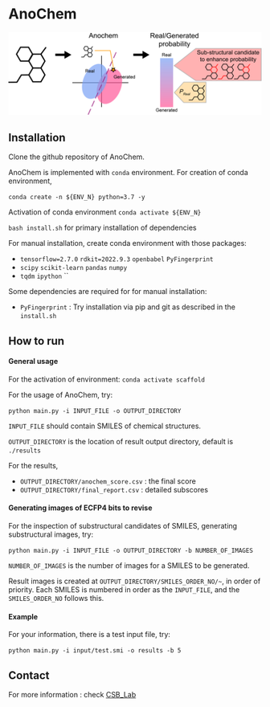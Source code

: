 # AnoChem

![AnoChem_title_img](assets/anochem-image.png)


## Installation

Clone the github repository of AnoChem.

AnoChem is implemented with `conda` environment. For creation of conda environment,

`conda create -n ${ENV_N} python=3.7 -y`

Activation of conda environment
`conda activate ${ENV_N}`

`bash install.sh` for primary installation of dependencies

For manual installation, create conda environment with those packages:

- `tensorflow=2.7.0` `rdkit=2022.9.3` `openbabel` `PyFingerprint`
- `scipy` `scikit-learn` `pandas` `numpy`
- `tqdm` `ipython` ``

Some dependencies are required for for manual installation:

- `PyFingerprint` : Try installation via pip and git as described in the `install.sh`


## How to run

#### General usage

For the activation of environment: `conda activate scaffold`

For the usage of AnoChem, try:

`python main.py -i INPUT_FILE -o OUTPUT_DIRECTORY`


`INPUT_FILE` should contain SMILES of chemical structures.

`OUTPUT_DIRECTORY` is the location of result output directory, default is `./results`

For the results,
- `OUTPUT_DIRECTORY/anochem_score.csv` : the final score
- `OUTPUT_DIRECTORY/final_report.csv` : detailed subscores


#### Generating images of ECFP4 bits to revise

For the inspection of substructural candidates of SMILES, generating substructural images, try:

`python main.py -i INPUT_FILE -o OUTPUT_DIRECTORY -b NUMBER_OF_IMAGES`

`NUMBER_OF_IMAGES` is the number of images for a SMILES to be generated.

Result images is created at `OUTPUT_DIRECTORY/SMILES_ORDER_NO/~`, in order of priority. Each SMILES is numbered in order as the `INPUT_FILE`, and the `SMILES_ORDER_NO` follows this.


#### Example

For your information, there is a test input file, try:

`python main.py -i input/test.smi -o results -b 5`


## Contact

For more information : check [CSB_Lab](https://www.csb-lab.net/)



